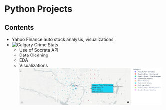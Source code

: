 # Python Projects

## Contents
* Yahoo Finance auto stock analysis, visualizations
* ![Calgary Crime Stats](https://github.com/peterdlt/Portfolio/blob/main/Python/calgary.crime.ipynb)
  * Use of Socrata API
  * Data Cleaning
  * EDA
  * Visualizations
![alt text](https://github.com/peterdlt/Portfolio/blob/955f7f4670ed903b0fa1617f7d4804f09a6e72ea/Python/geo_calgary2021.JPG)
